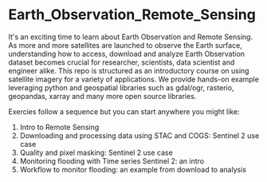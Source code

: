 # Earth_Observation_Remote_Sensing

It's an exciting time to learn about Earth Observation and Remote Sensing. As more and more satellites are launched to observe the Earth surface, understanding how to access, 
download and analyze Earth Observation dataset becomes crucial for researcher, scientists, data scientist and engineer alike. This repo is structured as an introductory course on 
using satellite imagery for a variety of applications. We provide hands-on example leveraging python and geospatial libraries such as gdal/ogr, rasterio, geopandas, xarray and many more
open source libraries.

Exercies follow a sequence but you can start anywhere you might like:

1. Intro to Remote Sensing
2. Downloading and processing data using STAC and COGS: Sentinel 2 use case
3. Quality and pixel masking:  Sentinel 2 use case
4. Monitoring flooding with Time series Sentinel 2: an intro
5. Workflow to monitor flooding: an example from download to analysis  

